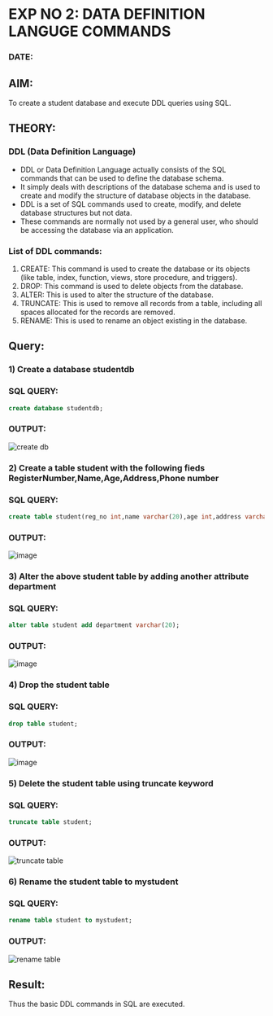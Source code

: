 # EXP NO 2: DATA DEFINITION LANGUGE COMMANDS 
### DATE:
## AIM:
To create a student database and execute DDL queries using SQL.


## THEORY:
### DDL (Data Definition Language)

* DDL or Data Definition Language actually consists of the SQL commands that can be used to define the database schema.
* It simply deals with descriptions of the database schema and is used to create and modify the structure of database objects in the database.
* DDL is a set of SQL commands used to create, modify, and delete database structures but not data.
* These commands are normally not used by a general user, who should be accessing the database via an application.

 
### List of DDL commands: 
1. CREATE: This command is used to create the database or its objects (like table, index, function, views, store procedure, and triggers).
2. DROP: This command is used to delete objects from the database.
3. ALTER: This is used to alter the structure of the database.
4. TRUNCATE: This is used to remove all records from a table, including all spaces allocated for the records are removed.
5. RENAME: This is used to rename an object existing in the database.

## Query:
### 1) Create a database studentdb

### SQL QUERY:
```sql
create database studentdb;
```
### OUTPUT:

![create db](https://github.com/Kayalvizhi02/DBMS/assets/75413726/b674fd6b-866a-4539-945f-be275bb0e920)

### 2) Create a table student with the following fieds RegisterNumber,Name,Age,Address,Phone number

### SQL QUERY:
```sql
create table student(reg_no int,name varchar(20),age int,address varchar(255),ph_no int);
```
### OUTPUT:

![image](https://github.com/Kayalvizhi02/DBMS/assets/75413726/a83422d5-8ea5-495c-82c6-fd0aedf9f68b)

### 3) Alter the above student table by adding another attribute department

### SQL QUERY: 
```sql
alter table student add department varchar(20);
```
### OUTPUT:

![image](https://github.com/Kayalvizhi02/DBMS/assets/75413726/e505cc5b-9d9c-4319-ab57-3acdafd0e5ef)


### 4) Drop the student table
 
### SQL QUERY: 
```sql
drop table student;
```
### OUTPUT:

![image](https://github.com/Kayalvizhi02/DBMS/assets/75413726/9281d38b-f268-41ca-93de-abb8d3451483)

### 5) Delete the student table using truncate keyword

### SQL QUERY: 
```sql
truncate table student;
```
### OUTPUT:

![truncate table](https://github.com/Kayalvizhi02/DBMS/assets/75413726/219862cc-9a2c-47cb-b487-a987fcff0a9c)

### 6) Rename the student table to mystudent

### SQL QUERY: 
```sql
rename table student to mystudent;
```
### OUTPUT:

![rename table](https://github.com/Kayalvizhi02/DBMS/assets/75413726/9f588b4f-0ee8-4b89-8a0a-acd250199ab0)


## Result:
Thus the basic DDL commands in SQL are executed. 


